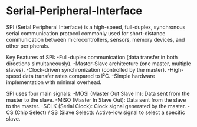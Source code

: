 # Serial-Peripheral-Interface
SPI (Serial Peripheral Interface) is a high-speed, full-duplex, synchronous serial communication protocol commonly used for short-distance communication between microcontrollers, sensors, memory devices, and other peripherals.

Key Features of SPI:
-Full-duplex communication (data transfer in both directions simultaneously).
-Master-Slave architecture (one master, multiple slaves).
-Clock-driven synchronization (controlled by the master).
-High-speed data transfer rates compared to I²C.
-Simple hardware implementation with minimal overhead.


SPI uses four main signals:
-MOSI (Master Out Slave In): Data sent from the master to the slave.
-MISO (Master In Slave Out): Data sent from the slave to the master.
-SCLK (Serial Clock): Clock signal generated by the master.
-CS (Chip Select) / SS (Slave Select): Active-low signal to select a specific slave.
